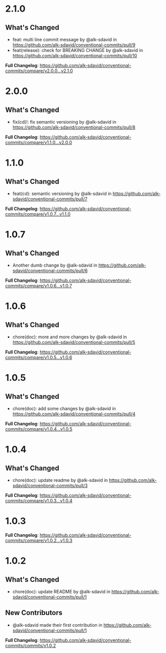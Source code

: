 # 2.1.0

## What's Changed
* feat: multi line commit message by @alk-sdavid in https://github.com/alk-sdavid/conventional-commits/pull/9
* feat(release): check for BREAKING CHANGE by @alk-sdavid in https://github.com/alk-sdavid/conventional-commits/pull/10


**Full Changelog**: https://github.com/alk-sdavid/conventional-commits/compare/v2.0.0...v2.1.0

# 2.0.0

## What's Changed
* fix(cd)!: fix semantic versioning by @alk-sdavid in https://github.com/alk-sdavid/conventional-commits/pull/8


**Full Changelog**: https://github.com/alk-sdavid/conventional-commits/compare/v1.1.0...v2.0.0

# 1.1.0

## What's Changed
* feat(cd): semantic versioning by @alk-sdavid in https://github.com/alk-sdavid/conventional-commits/pull/7


**Full Changelog**: https://github.com/alk-sdavid/conventional-commits/compare/v1.0.7...v1.1.0

# 1.0.7

## What's Changed
* Another dumb change by @alk-sdavid in https://github.com/alk-sdavid/conventional-commits/pull/6


**Full Changelog**: https://github.com/alk-sdavid/conventional-commits/compare/v1.0.6...v1.0.7

# 1.0.6

## What's Changed
* chore(doc): more and more changes by @alk-sdavid in https://github.com/alk-sdavid/conventional-commits/pull/5


**Full Changelog**: https://github.com/alk-sdavid/conventional-commits/compare/v1.0.5...v1.0.6

# 1.0.5

## What's Changed
* chore(doc): add some changes by @alk-sdavid in https://github.com/alk-sdavid/conventional-commits/pull/4


**Full Changelog**: https://github.com/alk-sdavid/conventional-commits/compare/v1.0.4...v1.0.5

# 1.0.4

## What's Changed
* chore(doc): update readme by @alk-sdavid in https://github.com/alk-sdavid/conventional-commits/pull/3


**Full Changelog**: https://github.com/alk-sdavid/conventional-commits/compare/v1.0.3...v1.0.4

# 1.0.3

**Full Changelog**: https://github.com/alk-sdavid/conventional-commits/compare/v1.0.2...v1.0.3

# 1.0.2

## What's Changed
* chore(doc): update README by @alk-sdavid in https://github.com/alk-sdavid/conventional-commits/pull/1

## New Contributors
* @alk-sdavid made their first contribution in https://github.com/alk-sdavid/conventional-commits/pull/1

**Full Changelog**: https://github.com/alk-sdavid/conventional-commits/commits/v1.0.2